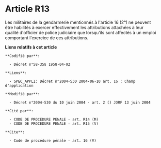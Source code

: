 # Article R13

Les militaires de la gendarmerie mentionnés à l'article 16 (2°) ne peuvent être habilités à exercer effectivement les
attributions attachées à leur qualité d'officier de police judiciaire que lorsqu'ils sont affectés à un emploi comportant
l'exercice de ces attributions.

**Liens relatifs à cet article**

	**Codifié par**:

	  - Décret n°58-358 1958-04-02

	**Liens**:

	  - SPEC_APPLI: Décret n°2004-530 2004-06-10 art. 16 : Champ d'application

	**Modifié par**:

	  - Décret n°2004-530 du 10 juin 2004 - art. 2 () JORF 13 juin 2004

	**Cité par**:

	  - CODE DE PROCEDURE PENALE - art. R14 (M)
	  - CODE DE PROCEDURE PENALE - art. R15 (V)

	**Cite**:

	  - Code de procédure pénale - art. 16 (V)
